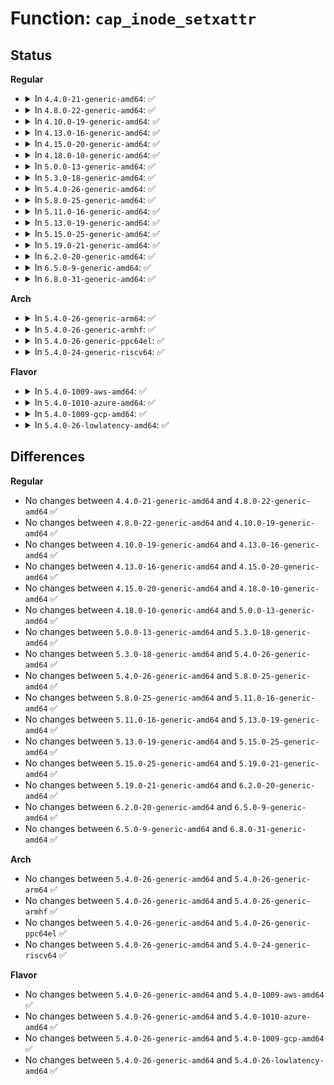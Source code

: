 # Function: <code>cap_inode_setxattr</code>

## Status
<b>Regular</b>
<ul>
<li>
<details>
<summary>In <code>4.4.0-21-generic-amd64</code>: ✅</summary>

```c
int cap_inode_setxattr(struct dentry * dentry, const char * name, const void * value, size_t size, int flags)
```

```json
{
  "name": "cap_inode_setxattr",
  "collision_type": "Unique Global",
  "inline_type": "No",
  "funcs": [
    {
      "addr": 18446744071582233152,
      "name": "cap_inode_setxattr",
      "external": true,
      "loc": "security/commoncap.c:658",
      "file": "security/commoncap.c",
      "inline": "seen, unknown",
      "caller_inline": [],
      "caller_func": [
        "security/security.c:security_inode_setxattr",
        "security/smack/smack_lsm.c:smack_inode_setxattr"
      ]
    }
  ],
  "symbols": [
    {
      "addr": 18446744071582233152,
      "name": "cap_inode_setxattr",
      "section": ".text",
      "bind": "STB_GLOBAL",
      "size": 98
    }
  ]
}
```
</details>
</li>
<li>
<details>
<summary>In <code>4.8.0-22-generic-amd64</code>: ✅</summary>

```c
int cap_inode_setxattr(struct dentry * dentry, const char * name, const void * value, size_t size, int flags)
```

```json
{
  "name": "cap_inode_setxattr",
  "collision_type": "Unique Global",
  "inline_type": "No",
  "funcs": [
    {
      "addr": 18446744071582451648,
      "name": "cap_inode_setxattr",
      "external": true,
      "loc": "security/commoncap.c:664",
      "file": "security/commoncap.c",
      "inline": "seen, unknown",
      "caller_inline": [],
      "caller_func": [
        "security/security.c:security_inode_setxattr",
        "security/smack/smack_lsm.c:smack_inode_setxattr"
      ]
    }
  ],
  "symbols": [
    {
      "addr": 18446744071582451648,
      "name": "cap_inode_setxattr",
      "section": ".text",
      "bind": "STB_GLOBAL",
      "size": 98
    }
  ]
}
```
</details>
</li>
<li>
<details>
<summary>In <code>4.10.0-19-generic-amd64</code>: ✅</summary>

```c
int cap_inode_setxattr(struct dentry * dentry, const char * name, const void * value, size_t size, int flags)
```

```json
{
  "name": "cap_inode_setxattr",
  "collision_type": "Unique Global",
  "inline_type": "No",
  "funcs": [
    {
      "addr": 18446744071582543824,
      "name": "cap_inode_setxattr",
      "external": true,
      "loc": "security/commoncap.c:659",
      "file": "security/commoncap.c",
      "inline": "seen, unknown",
      "caller_inline": [],
      "caller_func": [
        "security/security.c:security_inode_setxattr",
        "security/smack/smack_lsm.c:smack_inode_setxattr"
      ]
    }
  ],
  "symbols": [
    {
      "addr": 18446744071582543824,
      "name": "cap_inode_setxattr",
      "section": ".text",
      "bind": "STB_GLOBAL",
      "size": 98
    }
  ]
}
```
</details>
</li>
<li>
<details>
<summary>In <code>4.13.0-16-generic-amd64</code>: ✅</summary>

```c
int cap_inode_setxattr(struct dentry * dentry, const char * name, const void * value, size_t size, int flags)
```

```json
{
  "name": "cap_inode_setxattr",
  "collision_type": "Unique Global",
  "inline_type": "No",
  "funcs": [
    {
      "addr": 18446744071582628992,
      "name": "cap_inode_setxattr",
      "external": true,
      "loc": "security/commoncap.c:880",
      "file": "security/commoncap.c",
      "inline": "seen, unknown",
      "caller_inline": [],
      "caller_func": [
        "security/security.c:security_inode_setxattr",
        "security/smack/smack_lsm.c:smack_inode_setxattr"
      ]
    }
  ],
  "symbols": [
    {
      "addr": 18446744071582628992,
      "name": "cap_inode_setxattr",
      "section": ".text",
      "bind": "STB_GLOBAL",
      "size": 108
    }
  ]
}
```
</details>
</li>
<li>
<details>
<summary>In <code>4.15.0-20-generic-amd64</code>: ✅</summary>

```c
int cap_inode_setxattr(struct dentry * dentry, const char * name, const void * value, size_t size, int flags)
```

```json
{
  "name": "cap_inode_setxattr",
  "collision_type": "Unique Global",
  "inline_type": "No",
  "funcs": [
    {
      "addr": 18446744071582782304,
      "name": "cap_inode_setxattr",
      "external": true,
      "loc": "security/commoncap.c:917",
      "file": "security/commoncap.c",
      "inline": "seen, unknown",
      "caller_inline": [],
      "caller_func": [
        "security/security.c:security_inode_setxattr",
        "security/selinux/hooks.c:selinux_inode_setxattr",
        "security/smack/smack_lsm.c:smack_inode_setxattr"
      ]
    }
  ],
  "symbols": [
    {
      "addr": 18446744071582782304,
      "name": "cap_inode_setxattr",
      "section": ".text",
      "bind": "STB_GLOBAL",
      "size": 108
    }
  ]
}
```
</details>
</li>
<li>
<details>
<summary>In <code>4.18.0-10-generic-amd64</code>: ✅</summary>

```c
int cap_inode_setxattr(struct dentry * dentry, const char * name, const void * value, size_t size, int flags)
```

```json
{
  "name": "cap_inode_setxattr",
  "collision_type": "Unique Global",
  "inline_type": "No",
  "funcs": [
    {
      "addr": 18446744071582982784,
      "name": "cap_inode_setxattr",
      "external": true,
      "loc": "security/commoncap.c:919",
      "file": "security/commoncap.c",
      "inline": "seen, unknown",
      "caller_inline": [],
      "caller_func": [
        "security/security.c:security_inode_setxattr",
        "security/selinux/hooks.c:selinux_inode_setxattr",
        "security/smack/smack_lsm.c:smack_inode_setxattr"
      ]
    }
  ],
  "symbols": [
    {
      "addr": 18446744071582982784,
      "name": "cap_inode_setxattr",
      "section": ".text",
      "bind": "STB_GLOBAL",
      "size": 102
    }
  ]
}
```
</details>
</li>
<li>
<details>
<summary>In <code>5.0.0-13-generic-amd64</code>: ✅</summary>

```c
int cap_inode_setxattr(struct dentry * dentry, const char * name, const void * value, size_t size, int flags)
```

```json
{
  "name": "cap_inode_setxattr",
  "collision_type": "Unique Global",
  "inline_type": "No",
  "funcs": [
    {
      "addr": 18446744071583094080,
      "name": "cap_inode_setxattr",
      "external": true,
      "loc": "security/commoncap.c:914",
      "file": "security/commoncap.c",
      "inline": "seen, unknown",
      "caller_inline": [],
      "caller_func": [
        "security/security.c:security_inode_setxattr",
        "security/selinux/hooks.c:selinux_inode_setxattr",
        "security/smack/smack_lsm.c:smack_inode_setxattr"
      ]
    }
  ],
  "symbols": [
    {
      "addr": 18446744071583094080,
      "name": "cap_inode_setxattr",
      "section": ".text",
      "bind": "STB_GLOBAL",
      "size": 102
    }
  ]
}
```
</details>
</li>
<li>
<details>
<summary>In <code>5.3.0-18-generic-amd64</code>: ✅</summary>

```c
int cap_inode_setxattr(struct dentry * dentry, const char * name, const void * value, size_t size, int flags)
```

```json
{
  "name": "cap_inode_setxattr",
  "collision_type": "Unique Global",
  "inline_type": "No",
  "funcs": [
    {
      "addr": 18446744071583278768,
      "name": "cap_inode_setxattr",
      "external": true,
      "loc": "security/commoncap.c:911",
      "file": "security/commoncap.c",
      "inline": "seen, unknown",
      "caller_inline": [],
      "caller_func": [
        "security/security.c:security_inode_setxattr",
        "security/selinux/hooks.c:selinux_inode_setxattr",
        "security/smack/smack_lsm.c:smack_inode_setxattr"
      ]
    }
  ],
  "symbols": [
    {
      "addr": 18446744071583278768,
      "name": "cap_inode_setxattr",
      "section": ".text",
      "bind": "STB_GLOBAL",
      "size": 102
    }
  ]
}
```
</details>
</li>
<li>
<details>
<summary>In <code>5.4.0-26-generic-amd64</code>: ✅</summary>

```c
int cap_inode_setxattr(struct dentry * dentry, const char * name, const void * value, size_t size, int flags)
```

```json
{
  "name": "cap_inode_setxattr",
  "collision_type": "Unique Global",
  "inline_type": "No",
  "funcs": [
    {
      "addr": 18446744071583384896,
      "name": "cap_inode_setxattr",
      "external": true,
      "loc": "security/commoncap.c:911",
      "file": "security/commoncap.c",
      "inline": "seen, unknown",
      "caller_inline": [],
      "caller_func": [
        "security/security.c:security_inode_setxattr",
        "security/selinux/hooks.c:selinux_inode_setxattr",
        "security/smack/smack_lsm.c:smack_inode_setxattr"
      ]
    }
  ],
  "symbols": [
    {
      "addr": 18446744071583384896,
      "name": "cap_inode_setxattr",
      "section": ".text",
      "bind": "STB_GLOBAL",
      "size": 102
    }
  ]
}
```
</details>
</li>
<li>
<details>
<summary>In <code>5.8.0-25-generic-amd64</code>: ✅</summary>

```c
int cap_inode_setxattr(struct dentry * dentry, const char * name, const void * value, size_t size, int flags)
```

```json
{
  "name": "cap_inode_setxattr",
  "collision_type": "Unique Global",
  "inline_type": "No",
  "funcs": [
    {
      "addr": 18446744071583723152,
      "name": "cap_inode_setxattr",
      "external": true,
      "loc": "security/commoncap.c:913",
      "file": "security/commoncap.c",
      "inline": "seen, unknown",
      "caller_inline": [],
      "caller_func": [
        "security/security.c:security_inode_setxattr",
        "security/selinux/hooks.c:selinux_inode_setxattr",
        "security/smack/smack_lsm.c:smack_inode_setxattr"
      ]
    }
  ],
  "symbols": [
    {
      "addr": 18446744071583723152,
      "name": "cap_inode_setxattr",
      "section": ".text",
      "bind": "STB_GLOBAL",
      "size": 102
    }
  ]
}
```
</details>
</li>
<li>
<details>
<summary>In <code>5.11.0-16-generic-amd64</code>: ✅</summary>

```c
int cap_inode_setxattr(struct dentry * dentry, const char * name, const void * value, size_t size, int flags)
```

```json
{
  "name": "cap_inode_setxattr",
  "collision_type": "Unique Global",
  "inline_type": "No",
  "funcs": [
    {
      "addr": 18446744071583843392,
      "name": "cap_inode_setxattr",
      "external": true,
      "loc": "security/commoncap.c:931",
      "file": "security/commoncap.c",
      "inline": "seen, unknown",
      "caller_inline": [],
      "caller_func": [
        "security/security.c:security_inode_setxattr",
        "security/selinux/hooks.c:selinux_inode_setxattr",
        "security/smack/smack_lsm.c:smack_inode_setxattr"
      ]
    }
  ],
  "symbols": [
    {
      "addr": 18446744071583843392,
      "name": "cap_inode_setxattr",
      "section": ".text",
      "bind": "STB_GLOBAL",
      "size": 102
    }
  ]
}
```
</details>
</li>
<li>
<details>
<summary>In <code>5.13.0-19-generic-amd64</code>: ✅</summary>

```c
int cap_inode_setxattr(struct dentry * dentry, const char * name, const void * value, size_t size, int flags)
```

```json
{
  "name": "cap_inode_setxattr",
  "collision_type": "Unique Global",
  "inline_type": "No",
  "funcs": [
    {
      "addr": 18446744071583869136,
      "name": "cap_inode_setxattr",
      "external": true,
      "loc": "security/commoncap.c:992",
      "file": "security/commoncap.c",
      "inline": "seen, unknown",
      "caller_inline": [],
      "caller_func": [
        "security/security.c:security_inode_setxattr",
        "security/selinux/hooks.c:selinux_inode_setxattr",
        "security/smack/smack_lsm.c:smack_inode_setxattr"
      ]
    }
  ],
  "symbols": [
    {
      "addr": 18446744071583869136,
      "name": "cap_inode_setxattr",
      "section": ".text",
      "bind": "STB_GLOBAL",
      "size": 104
    }
  ]
}
```
</details>
</li>
<li>
<details>
<summary>In <code>5.15.0-25-generic-amd64</code>: ✅</summary>

```c
int cap_inode_setxattr(struct dentry * dentry, const char * name, const void * value, size_t size, int flags)
```

```json
{
  "name": "cap_inode_setxattr",
  "collision_type": "Unique Global",
  "inline_type": "No",
  "funcs": [
    {
      "addr": 18446744071584232928,
      "name": "cap_inode_setxattr",
      "external": true,
      "loc": "security/commoncap.c:992",
      "file": "security/commoncap.c",
      "inline": "seen, unknown",
      "caller_inline": [],
      "caller_func": [
        "security/security.c:security_inode_setxattr",
        "security/selinux/hooks.c:selinux_inode_setxattr",
        "security/smack/smack_lsm.c:smack_inode_setxattr"
      ]
    }
  ],
  "symbols": [
    {
      "addr": 18446744071584232928,
      "name": "cap_inode_setxattr",
      "section": ".text",
      "bind": "STB_GLOBAL",
      "size": 104
    }
  ]
}
```
</details>
</li>
<li>
<details>
<summary>In <code>5.19.0-21-generic-amd64</code>: ✅</summary>

```c
int cap_inode_setxattr(struct dentry * dentry, const char * name, const void * value, size_t size, int flags)
```

```json
{
  "name": "cap_inode_setxattr",
  "collision_type": "Unique Global",
  "inline_type": "No",
  "funcs": [
    {
      "addr": 18446744071584838336,
      "name": "cap_inode_setxattr",
      "external": true,
      "loc": "security/commoncap.c:995",
      "file": "security/commoncap.c",
      "inline": "seen, unknown",
      "caller_inline": [],
      "caller_func": [
        "security/security.c:security_inode_setxattr",
        "security/selinux/hooks.c:selinux_inode_setxattr",
        "security/smack/smack_lsm.c:smack_inode_setxattr"
      ]
    }
  ],
  "symbols": [
    {
      "addr": 18446744071584838336,
      "name": "cap_inode_setxattr",
      "section": ".text",
      "bind": "STB_GLOBAL",
      "size": 123
    }
  ]
}
```
</details>
</li>
<li>
<details>
<summary>In <code>6.2.0-20-generic-amd64</code>: ✅</summary>

```c
int cap_inode_setxattr(struct dentry * dentry, const char * name, const void * value, size_t size, int flags)
```

```json
{
  "name": "cap_inode_setxattr",
  "collision_type": "Unique Global",
  "inline_type": "No",
  "funcs": [
    {
      "addr": 18446744071585539456,
      "name": "cap_inode_setxattr",
      "external": true,
      "loc": "security/commoncap.c:995",
      "file": "security/commoncap.c",
      "inline": "seen, unknown",
      "caller_inline": [],
      "caller_func": [
        "security/security.c:security_inode_setxattr",
        "security/selinux/hooks.c:selinux_inode_setxattr",
        "security/smack/smack_lsm.c:smack_inode_setxattr"
      ]
    }
  ],
  "symbols": [
    {
      "addr": 18446744071585539456,
      "name": "cap_inode_setxattr",
      "section": ".text",
      "bind": "STB_GLOBAL",
      "size": 123
    }
  ]
}
```
</details>
</li>
<li>
<details>
<summary>In <code>6.5.0-9-generic-amd64</code>: ✅</summary>

```c
int cap_inode_setxattr(struct dentry * dentry, const char * name, const void * value, size_t size, int flags)
```

```json
{
  "name": "cap_inode_setxattr",
  "collision_type": "Unique Global",
  "inline_type": "No",
  "funcs": [
    {
      "addr": 18446744071585770112,
      "name": "cap_inode_setxattr",
      "external": true,
      "loc": "security/commoncap.c:990",
      "file": "security/commoncap.c",
      "inline": "seen, unknown",
      "caller_inline": [],
      "caller_func": [
        "security/security.c:security_inode_setxattr",
        "security/selinux/hooks.c:selinux_inode_setxattr",
        "security/smack/smack_lsm.c:smack_inode_setxattr"
      ]
    }
  ],
  "symbols": [
    {
      "addr": 18446744071585770112,
      "name": "cap_inode_setxattr",
      "section": ".text",
      "bind": "STB_GLOBAL",
      "size": 123
    }
  ]
}
```
</details>
</li>
<li>
<details>
<summary>In <code>6.8.0-31-generic-amd64</code>: ✅</summary>

```c
int cap_inode_setxattr(struct dentry * dentry, const char * name, const void * value, size_t size, int flags)
```

```json
{
  "name": "cap_inode_setxattr",
  "collision_type": "Unique Global",
  "inline_type": "No",
  "funcs": [
    {
      "addr": 18446744071586017728,
      "name": "cap_inode_setxattr",
      "external": true,
      "loc": "security/commoncap.c:990",
      "file": "security/commoncap.c",
      "inline": "seen, unknown",
      "caller_inline": [],
      "caller_func": [
        "security/security.c:security_inode_setxattr"
      ]
    }
  ],
  "symbols": [
    {
      "addr": 18446744071586017728,
      "name": "cap_inode_setxattr",
      "section": ".text",
      "bind": "STB_GLOBAL",
      "size": 123
    }
  ]
}
```
</details>
</li>
</ul>
<b>Arch</b>
<ul>
<li>
<details>
<summary>In <code>5.4.0-26-generic-arm64</code>: ✅</summary>

```c
int cap_inode_setxattr(struct dentry * dentry, const char * name, const void * value, size_t size, int flags)
```

```json
{
  "name": "cap_inode_setxattr",
  "collision_type": "Unique Global",
  "inline_type": "No",
  "funcs": [
    {
      "addr": 18446603336495134280,
      "name": "cap_inode_setxattr",
      "external": true,
      "loc": "security/commoncap.c:911",
      "file": "security/commoncap.c",
      "inline": "seen, unknown",
      "caller_inline": [],
      "caller_func": [
        "security/security.c:security_inode_setxattr",
        "security/selinux/hooks.c:selinux_inode_setxattr",
        "security/smack/smack_lsm.c:smack_inode_setxattr"
      ]
    }
  ],
  "symbols": [
    {
      "addr": 18446603336495134280,
      "name": "cap_inode_setxattr",
      "section": ".text",
      "bind": "STB_GLOBAL",
      "size": 140
    }
  ]
}
```
</details>
</li>
<li>
<details>
<summary>In <code>5.4.0-26-generic-armhf</code>: ✅</summary>

```c
int cap_inode_setxattr(struct dentry * dentry, const char * name, const void * value, size_t size, int flags)
```

```json
{
  "name": "cap_inode_setxattr",
  "collision_type": "Unique Global",
  "inline_type": "No",
  "funcs": [
    {
      "addr": 3228522372,
      "name": "cap_inode_setxattr",
      "external": true,
      "loc": "security/commoncap.c:911",
      "file": "security/commoncap.c",
      "inline": "seen, unknown",
      "caller_inline": [],
      "caller_func": [
        "security/security.c:security_inode_setxattr",
        "security/selinux/hooks.c:selinux_inode_setxattr",
        "security/smack/smack_lsm.c:smack_inode_setxattr"
      ]
    }
  ],
  "symbols": [
    {
      "addr": 3228522372,
      "name": "cap_inode_setxattr",
      "section": ".text",
      "bind": "STB_GLOBAL",
      "size": 120
    }
  ]
}
```
</details>
</li>
<li>
<details>
<summary>In <code>5.4.0-26-generic-ppc64el</code>: ✅</summary>

```c
int cap_inode_setxattr(struct dentry * dentry, const char * name, const void * value, size_t size, int flags)
```

```json
{
  "name": "cap_inode_setxattr",
  "collision_type": "Unique Global",
  "inline_type": "No",
  "funcs": [
    {
      "addr": 13835058055289045440,
      "name": "cap_inode_setxattr",
      "external": true,
      "loc": "security/commoncap.c:911",
      "file": "security/commoncap.c",
      "inline": "seen, unknown",
      "caller_inline": [],
      "caller_func": [
        "security/security.c:security_inode_setxattr",
        "security/selinux/hooks.c:selinux_inode_setxattr",
        "security/smack/smack_lsm.c:smack_inode_setxattr"
      ]
    }
  ],
  "symbols": [
    {
      "addr": 13835058055289045440,
      "name": "cap_inode_setxattr",
      "section": ".text",
      "bind": "STB_GLOBAL",
      "size": 628
    }
  ]
}
```
</details>
</li>
<li>
<details>
<summary>In <code>5.4.0-24-generic-riscv64</code>: ✅</summary>

```c
int cap_inode_setxattr(struct dentry * dentry, const char * name, const void * value, size_t size, int flags)
```

```json
{
  "name": "cap_inode_setxattr",
  "collision_type": "Unique Global",
  "inline_type": "No",
  "funcs": [
    {
      "addr": 18446743936274385714,
      "name": "cap_inode_setxattr",
      "external": true,
      "loc": "security/commoncap.c:911",
      "file": "security/commoncap.c",
      "inline": "seen, unknown",
      "caller_inline": [],
      "caller_func": [
        "security/security.c:security_inode_setxattr",
        "security/selinux/hooks.c:selinux_inode_setxattr",
        "security/smack/smack_lsm.c:smack_inode_setxattr"
      ]
    }
  ],
  "symbols": [
    {
      "addr": 18446743936274385714,
      "name": "cap_inode_setxattr",
      "section": ".text",
      "bind": "STB_GLOBAL",
      "size": 136
    }
  ]
}
```
</details>
</li>
</ul>
<b>Flavor</b>
<ul>
<li>
<details>
<summary>In <code>5.4.0-1009-aws-amd64</code>: ✅</summary>

```c
int cap_inode_setxattr(struct dentry * dentry, const char * name, const void * value, size_t size, int flags)
```

```json
{
  "name": "cap_inode_setxattr",
  "collision_type": "Unique Global",
  "inline_type": "No",
  "funcs": [
    {
      "addr": 18446744071583353632,
      "name": "cap_inode_setxattr",
      "external": true,
      "loc": "security/commoncap.c:911",
      "file": "security/commoncap.c",
      "inline": "seen, unknown",
      "caller_inline": [],
      "caller_func": [
        "security/security.c:security_inode_setxattr",
        "security/selinux/hooks.c:selinux_inode_setxattr",
        "security/smack/smack_lsm.c:smack_inode_setxattr"
      ]
    }
  ],
  "symbols": [
    {
      "addr": 18446744071583353632,
      "name": "cap_inode_setxattr",
      "section": ".text",
      "bind": "STB_GLOBAL",
      "size": 102
    }
  ]
}
```
</details>
</li>
<li>
<details>
<summary>In <code>5.4.0-1010-azure-amd64</code>: ✅</summary>

```c
int cap_inode_setxattr(struct dentry * dentry, const char * name, const void * value, size_t size, int flags)
```

```json
{
  "name": "cap_inode_setxattr",
  "collision_type": "Unique Global",
  "inline_type": "No",
  "funcs": [
    {
      "addr": 18446744071583290736,
      "name": "cap_inode_setxattr",
      "external": true,
      "loc": "security/commoncap.c:911",
      "file": "security/commoncap.c",
      "inline": "seen, unknown",
      "caller_inline": [],
      "caller_func": [
        "security/security.c:security_inode_setxattr",
        "security/selinux/hooks.c:selinux_inode_setxattr",
        "security/smack/smack_lsm.c:smack_inode_setxattr"
      ]
    }
  ],
  "symbols": [
    {
      "addr": 18446744071583290736,
      "name": "cap_inode_setxattr",
      "section": ".text",
      "bind": "STB_GLOBAL",
      "size": 102
    }
  ]
}
```
</details>
</li>
<li>
<details>
<summary>In <code>5.4.0-1009-gcp-amd64</code>: ✅</summary>

```c
int cap_inode_setxattr(struct dentry * dentry, const char * name, const void * value, size_t size, int flags)
```

```json
{
  "name": "cap_inode_setxattr",
  "collision_type": "Unique Global",
  "inline_type": "No",
  "funcs": [
    {
      "addr": 18446744071583337408,
      "name": "cap_inode_setxattr",
      "external": true,
      "loc": "security/commoncap.c:911",
      "file": "security/commoncap.c",
      "inline": "seen, unknown",
      "caller_inline": [],
      "caller_func": [
        "security/security.c:security_inode_setxattr",
        "security/selinux/hooks.c:selinux_inode_setxattr",
        "security/smack/smack_lsm.c:smack_inode_setxattr"
      ]
    }
  ],
  "symbols": [
    {
      "addr": 18446744071583337408,
      "name": "cap_inode_setxattr",
      "section": ".text",
      "bind": "STB_GLOBAL",
      "size": 102
    }
  ]
}
```
</details>
</li>
<li>
<details>
<summary>In <code>5.4.0-26-lowlatency-amd64</code>: ✅</summary>

```c
int cap_inode_setxattr(struct dentry * dentry, const char * name, const void * value, size_t size, int flags)
```

```json
{
  "name": "cap_inode_setxattr",
  "collision_type": "Unique Global",
  "inline_type": "No",
  "funcs": [
    {
      "addr": 18446744071583432592,
      "name": "cap_inode_setxattr",
      "external": true,
      "loc": "security/commoncap.c:911",
      "file": "security/commoncap.c",
      "inline": "seen, unknown",
      "caller_inline": [],
      "caller_func": [
        "security/security.c:security_inode_setxattr",
        "security/selinux/hooks.c:selinux_inode_setxattr",
        "security/smack/smack_lsm.c:smack_inode_setxattr"
      ]
    }
  ],
  "symbols": [
    {
      "addr": 18446744071583432592,
      "name": "cap_inode_setxattr",
      "section": ".text",
      "bind": "STB_GLOBAL",
      "size": 102
    }
  ]
}
```
</details>
</li>
</ul>

## Differences
<b>Regular</b>
<ul>
<li>
No changes between <code>4.4.0-21-generic-amd64</code> and <code>4.8.0-22-generic-amd64</code> ✅
</li>
<li>
No changes between <code>4.8.0-22-generic-amd64</code> and <code>4.10.0-19-generic-amd64</code> ✅
</li>
<li>
No changes between <code>4.10.0-19-generic-amd64</code> and <code>4.13.0-16-generic-amd64</code> ✅
</li>
<li>
No changes between <code>4.13.0-16-generic-amd64</code> and <code>4.15.0-20-generic-amd64</code> ✅
</li>
<li>
No changes between <code>4.15.0-20-generic-amd64</code> and <code>4.18.0-10-generic-amd64</code> ✅
</li>
<li>
No changes between <code>4.18.0-10-generic-amd64</code> and <code>5.0.0-13-generic-amd64</code> ✅
</li>
<li>
No changes between <code>5.0.0-13-generic-amd64</code> and <code>5.3.0-18-generic-amd64</code> ✅
</li>
<li>
No changes between <code>5.3.0-18-generic-amd64</code> and <code>5.4.0-26-generic-amd64</code> ✅
</li>
<li>
No changes between <code>5.4.0-26-generic-amd64</code> and <code>5.8.0-25-generic-amd64</code> ✅
</li>
<li>
No changes between <code>5.8.0-25-generic-amd64</code> and <code>5.11.0-16-generic-amd64</code> ✅
</li>
<li>
No changes between <code>5.11.0-16-generic-amd64</code> and <code>5.13.0-19-generic-amd64</code> ✅
</li>
<li>
No changes between <code>5.13.0-19-generic-amd64</code> and <code>5.15.0-25-generic-amd64</code> ✅
</li>
<li>
No changes between <code>5.15.0-25-generic-amd64</code> and <code>5.19.0-21-generic-amd64</code> ✅
</li>
<li>
No changes between <code>5.19.0-21-generic-amd64</code> and <code>6.2.0-20-generic-amd64</code> ✅
</li>
<li>
No changes between <code>6.2.0-20-generic-amd64</code> and <code>6.5.0-9-generic-amd64</code> ✅
</li>
<li>
No changes between <code>6.5.0-9-generic-amd64</code> and <code>6.8.0-31-generic-amd64</code> ✅
</li>
</ul>
<b>Arch</b>
<ul>
<li>
No changes between <code>5.4.0-26-generic-amd64</code> and <code>5.4.0-26-generic-arm64</code> ✅
</li>
<li>
No changes between <code>5.4.0-26-generic-amd64</code> and <code>5.4.0-26-generic-armhf</code> ✅
</li>
<li>
No changes between <code>5.4.0-26-generic-amd64</code> and <code>5.4.0-26-generic-ppc64el</code> ✅
</li>
<li>
No changes between <code>5.4.0-26-generic-amd64</code> and <code>5.4.0-24-generic-riscv64</code> ✅
</li>
</ul>
<b>Flavor</b>
<ul>
<li>
No changes between <code>5.4.0-26-generic-amd64</code> and <code>5.4.0-1009-aws-amd64</code> ✅
</li>
<li>
No changes between <code>5.4.0-26-generic-amd64</code> and <code>5.4.0-1010-azure-amd64</code> ✅
</li>
<li>
No changes between <code>5.4.0-26-generic-amd64</code> and <code>5.4.0-1009-gcp-amd64</code> ✅
</li>
<li>
No changes between <code>5.4.0-26-generic-amd64</code> and <code>5.4.0-26-lowlatency-amd64</code> ✅
</li>
</ul>
